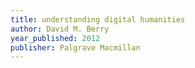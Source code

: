 ```yaml
---
title: understanding digital humanities
author: David M. Berry
year_published: 2012
publisher: Palgrave Macmillan
---
```


